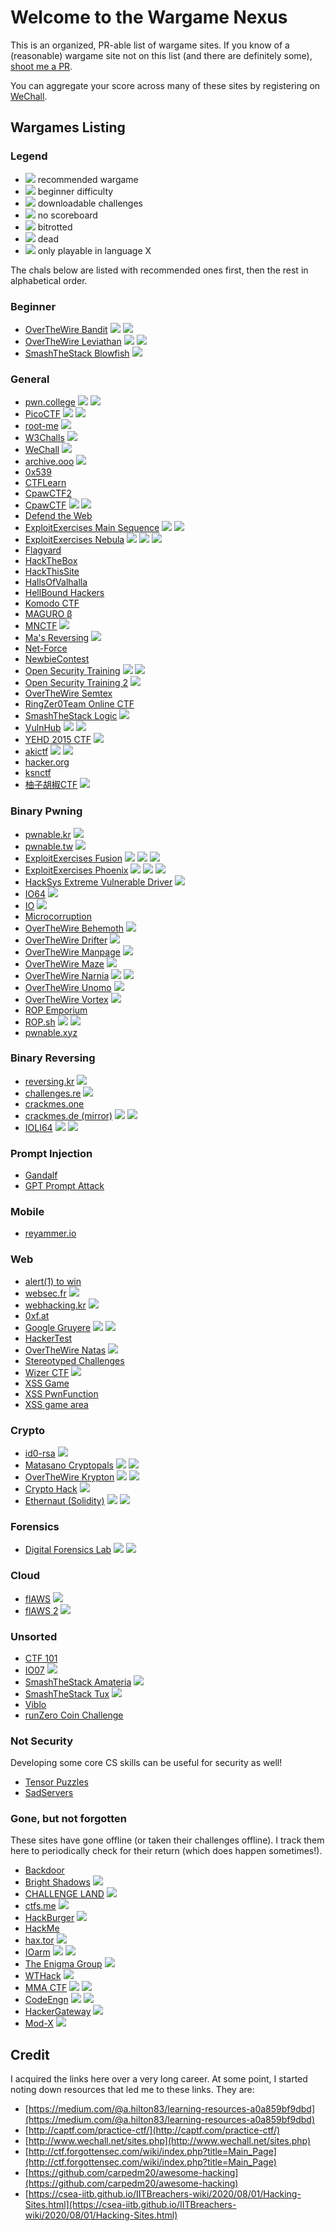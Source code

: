 # Welcome to the Wargame Nexus

This is an organized, PR-able list of wargame sites.
If you know of a (reasonable) wargame site not on this list (and there are definitely some), [shoot me a PR](https://github.com/zardus/wargame-nexus).

You can aggregate your score across many of these sites by registering on [WeChall](http://www.wechall.net).

## Wargames Listing

### Legend

- <img src="https://img.shields.io/badge/recommended-yes-green.svg"> recommended wargame
- <img src="https://img.shields.io/badge/difficulty-beginner-green.svg"> beginner difficulty
- <img src="https://img.shields.io/badge/style-offline-lightgrey.svg"> downloadable challenges
- <img src="https://img.shields.io/badge/scoring-no-lightgrey.svg"> no scoreboard
- <img src="https://img.shields.io/badge/status-degraded-orange.svg"> bitrotted
- <img src="https://img.shields.io/badge/status-dead-red.svg"> dead
- <img src="https://img.shields.io/badge/language-X-orange.svg"> only playable in language X

The chals below are listed with recommended ones first, then the rest in alphabetical order.

### Beginner

- [OverTheWire Bandit](http://overthewire.org/wargames/bandit/) <img src="https://img.shields.io/badge/difficulty-beginner-green.svg"> <img src="https://img.shields.io/badge/scoring-no-lightgrey.svg">
- [OverTheWire Leviathan](http://overthewire.org/wargames/leviathan/) <img src="https://img.shields.io/badge/difficulty-beginner-green.svg"> <img src="https://img.shields.io/badge/scoring-no-lightgrey.svg">
- [SmashTheStack Blowfish](http://smashthestack.org/blowfish.html) <img src="https://img.shields.io/badge/scoring-no-lightgrey.svg">

### General

- [pwn.college](https://pwn.college) <img src="https://img.shields.io/badge/recommended-yes-green.svg"> <img src="https://img.shields.io/badge/difficulty-beginner-green.svg">
- [PicoCTF](http://picoctf.com) <img src="https://img.shields.io/badge/recommended-yes-green.svg"> <img src="https://img.shields.io/badge/difficulty-beginner-green.svg">
- [root-me](http://root-me.org) <img src="https://img.shields.io/badge/recommended-yes-green.svg">
- [W3Challs](https://w3challs.com/) <img src="https://img.shields.io/badge/recommended-yes-green.svg">
- [WeChall](http://www.wechall.net/) <img src="https://img.shields.io/badge/recommended-yes-green.svg">
- [archive.ooo](https://archive.ooo) <img src="https://img.shields.io/badge/recommended-yes-green.svg">
- [0x539](https://0x0539.net/)
- [CTFLearn](https://ctflearn.com/)
- [CpawCTF2](https://ctf2.cpaw.site/)
- [CpawCTF](https://ctf.cpaw.site/) <img src="https://img.shields.io/badge/difficulty-beginner-green.svg"> <img src="https://img.shields.io/badge/language-japanese-orange.svg">
- [Defend the Web](https://defendtheweb.net/?hackthis)
- [ExploitExercises Main Sequence](https://exploit.education/main-sequence/) <img src="https://img.shields.io/badge/style-offline-lightgrey.svg"> <img src="https://img.shields.io/badge/scoring-no-lightgrey.svg">
- [ExploitExercises Nebula](https://exploit.education/nebula/) <img src="https://img.shields.io/badge/difficulty-beginner-green.svg"> <img src="https://img.shields.io/badge/style-offline-lightgrey.svg"> <img src="https://img.shields.io/badge/scoring-no-lightgrey.svg">
- [Flagyard](https://flagyard.com/)
- [HackTheBox](https://www.hackthebox.com)
- [HackThisSite](https://www.hackthissite.org/)
- [HallsOfValhalla](https://halls-of-valhalla.org/beta/)
- [HellBound Hackers](https://www.hellboundhackers.org/)
- [Komodo CTF](http://ctf.komodosec.com/)
- [MAGURO β](https://score.maguro.run/)
- [MNCTF](http://mnctf.info/) <img src="https://img.shields.io/badge/language-japanese-orange.svg">
- [Ma's Reversing](http://3564020356.org/) <img src="https://img.shields.io/badge/scoring-no-lightgrey.svg">
- [Net-Force](https://net-force.nl/)
- [NewbieContest](https://www.newbiecontest.org/)
- [Open Security Training](https://opensecuritytraining.info/Welcome.html) <img src="https://img.shields.io/badge/scoring-no-lightgrey.svg"> <img src="https://img.shields.io/badge/style-offline-lightgrey.svg">
- [Open Security Training 2](https://p.ost2.fyi/) <img src="https://img.shields.io/badge/scoring-no-lightgrey.svg">
- [OverTheWire Semtex](http://overthewire.org/wargames/semtex/)
- [RingZer0Team Online CTF](https://ringzer0team.com/home)
- [SmashTheStack Logic](http://logic.smashthestack.org:88/) <img src="https://img.shields.io/badge/scoring-no-lightgrey.svg">
- [VulnHub](https://www.vulnhub.com/) <img src="https://img.shields.io/badge/style-offline-lightgrey.svg"> <img src="https://img.shields.io/badge/scoring-no-lightgrey.svg">
- [YEHD 2015 CTF](https://2015-yehd-ctf.meiji-ncc.tech/) <img src="https://img.shields.io/badge/language-japanese-orange.svg">
- [akictf](https://ctf.katsudon.org/) <img src="https://img.shields.io/badge/status-degraded-orange.svg"> <img src="https://img.shields.io/badge/style-offline-lightgrey.svg">
- [hacker.org](http://www.hacker.org/)
- [ksnctf](http://ksnctf.sweetduet.info/)
- [柚子胡椒CTF](https://ctf.mzyy94.com/) <img src="https://img.shields.io/badge/language-japanese-orange.svg">

### Binary Pwning

- [pwnable.kr](http://pwnable.kr) <img src="https://img.shields.io/badge/recommended-yes-green.svg">
- [pwnable.tw](http://pwnable.tw) <img src="https://img.shields.io/badge/recommended-yes-green.svg">
- [ExploitExercises Fusion](https://exploit.education/fusion/) <img src="https://img.shields.io/badge/difficulty-beginner-green.svg"> <img src="https://img.shields.io/badge/style-offline-lightgrey.svg"> <img src="https://img.shields.io/badge/scoring-no-lightgrey.svg">
- [ExploitExercises Phoenix](https://exploit.education/phoenix/) <img src="https://img.shields.io/badge/difficulty-beginner-green.svg"> <img src="https://img.shields.io/badge/style-offline-lightgrey.svg"> <img src="https://img.shields.io/badge/scoring-no-lightgrey.svg">
- [HackSys Extreme Vulnerable Driver](https://github.com/hacksysteam/HackSysExtremeVulnerableDriver) <img src="https://img.shields.io/badge/scoring-no-lightgrey.svg">
- [IO64](http://io.netgarage.org:8064/) <img src="https://img.shields.io/badge/scoring-no-lightgrey.svg">
- [IO](https://io.netgarage.org/) <img src="https://img.shields.io/badge/scoring-no-lightgrey.svg">
- [Microcorruption](https://microcorruption.com/login)
- [OverTheWire Behemoth](http://overthewire.org/wargames/behemoth/) <img src="https://img.shields.io/badge/scoring-no-lightgrey.svg">
- [OverTheWire Drifter](http://overthewire.org/wargames/drifter/) <img src="https://img.shields.io/badge/scoring-no-lightgrey.svg">
- [OverTheWire Manpage](http://overthewire.org/wargames/manpage/) <img src="https://img.shields.io/badge/scoring-no-lightgrey.svg">
- [OverTheWire Maze](http://overthewire.org/wargames/maze/) <img src="https://img.shields.io/badge/scoring-no-lightgrey.svg">
- [OverTheWire Narnia](http://overthewire.org/wargames/narnia/) <img src="https://img.shields.io/badge/difficulty-beginner-green.svg"> <img src="https://img.shields.io/badge/scoring-no-lightgrey.svg">
- [OverTheWire Unomo](http://overthewire.org/wargames/utumno/) <img src="https://img.shields.io/badge/scoring-no-lightgrey.svg">
- [OverTheWire Vortex](http://overthewire.org/wargames/vortex/) <img src="https://img.shields.io/badge/scoring-no-lightgrey.svg">
- [ROP Emporium](https://ropemporium.com/)
- [ROP.sh](https://github.com/xelenonz/game/) <img src="https://img.shields.io/badge/status-degraded-orange.svg"> <img src="https://img.shields.io/badge/style-offline-lightgrey.svg">
- [pwnable.xyz](https://pwnable.xyz/)

### Binary Reversing

- [reversing.kr](http://reversing.kr) <img src="https://img.shields.io/badge/recommended-yes-green.svg">
- [challenges.re](https://challenges.re/) <img src="https://img.shields.io/badge/difficulty-beginner-green.svg">
- [crackmes.one](https://crackmes.one/)
- [crackmes.de (mirror)](https://crackmes.dreamhosters.com/) <img src="https://img.shields.io/badge/style-offline-lightgrey.svg"> <img src="https://img.shields.io/badge/scoring-no-lightgrey.svg">
- [IOLI64](https://github.com/BinaryResearch/IOLI64) <img src="https://img.shields.io/badge/style-offline-lightgrey.svg"> <img src="https://img.shields.io/badge/scoring-no-lightgrey.svg">

### Prompt Injection

- [Gandalf](https://gandalf.lakera.ai/)
- [GPT Prompt Attack](https://gpa.43z.one)

### Mobile

- [reyammer.io](https://challs.reyammer.io/)

### Web

- [alert(1) to win](https://alf.nu/alert1/)
- [websec.fr](http://websec.fr) <img src="https://img.shields.io/badge/recommended-yes-green.svg">
- [webhacking.kr](http://webhacking.kr/) <img src="https://img.shields.io/badge/recommended-yes-green.svg">
- [0xf.at](https://0xf.at/)
- [Google Gruyere](http://google-gruyere.appspot.com/) <img src="https://img.shields.io/badge/difficulty-beginner-green.svg"> <img src="https://img.shields.io/badge/scoring-no-lightgrey.svg">
- [HackerTest](https://www.hackertest.net/)
- [OverTheWire Natas](http://overthewire.org/wargames/natas/) <img src="https://img.shields.io/badge/scoring-no-lightgrey.svg">
- [Stereotyped Challenges](https://chall.stypr.com)
- [Wizer CTF](https://wizer-ctf.com/) <img src="https://img.shields.io/badge/difficulty-beginner-green.svg">
- [XSS Game](https://www.xssgame.com/)
- [XSS PwnFunction](https://xss.pwnfunction.com/)
- [XSS game area](https://xss-game.appspot.com/)

### Crypto

- [id0-rsa](https://id0-rsa.pub/) <img src="https://img.shields.io/badge/recommended-yes-green.svg">
- [Matasano Cryptopals](https://cryptopals.com/) <img src="https://img.shields.io/badge/recommended-yes-green.svg"> <img src="https://img.shields.io/badge/scoring-no-lightgrey.svg">
- [OverTheWire Krypton](http://overthewire.org/wargames/krypton/) <img src="https://img.shields.io/badge/difficulty-beginner-green.svg"> <img src="https://img.shields.io/badge/scoring-no-lightgrey.svg">
- [Crypto Hack](https://cryptohack.org/) <img src="https://img.shields.io/badge/recommended-yes-green.svg">
- [Ethernaut (Solidity)](https://ethernaut.zeppelin.solutions/) <img src="https://img.shields.io/badge/difficulty-beginner-green.svg"> <img src="https://img.shields.io/badge/scoring-no-lightgrey.svg">

### Forensics

- [Digital Forensics Lab](https://github.com/frankwxu/digital-forensics-lab) <img src="https://img.shields.io/badge/style-offline-lightgrey.svg"> <img src="https://img.shields.io/badge/scoring-no-lightgrey.svg">

### Cloud

- [flAWS](http://flaws.cloud/) <img src="https://img.shields.io/badge/scoring-no-lightgrey.svg">
- [flAWS 2](http://flaws2.cloud/) <img src="https://img.shields.io/badge/scoring-no-lightgrey.svg">

### Unsorted

- [CTF 101](https://ctf101.org/)
- [IO07](http://io.netgarage.org:777/) <img src="https://img.shields.io/badge/scoring-no-lightgrey.svg">
- [SmashTheStack Amateria](http://amateria.smashthestack.org:89/) <img src="https://img.shields.io/badge/scoring-no-lightgrey.svg">
- [SmashTheStack Tux](http://tux.smashthestack.org:86/) <img src="https://img.shields.io/badge/scoring-no-lightgrey.svg">
- [Viblo](https://ctf.viblo.asia/landing)
- [runZero Coin Challenge](https://info.runzero.com/challenge-coin)

### Not Security

Developing some core CS skills can be useful for security as well!

- [Tensor Puzzles](https://github.com/srush/Tensor-Puzzles)
- [SadServers](https://sadservers.com/)

### Gone, but not forgotten

These sites have gone offline (or taken their challenges offline).
I track them here to periodically check for their return (which does happen sometimes!).

-  [Backdoor](https://backdoor.sdslabs.co/challenges)
-  [Bright Shadows](http://bright-shadows.net/) <img src="https://img.shields.io/badge/status-dead-red.svg">
-  [CHALLENGE LAND](http://challengeland.co/) <img src="https://img.shields.io/badge/status-dead-red.svg">
-  [ctfs.me](http://ctfs.me/) <img src="https://img.shields.io/badge/status-dead-red.svg">
-  [HackBurger](https://hackburger.ee/) <img src="https://img.shields.io/badge/status-dead-red.svg">
-  [HackMe](https://hack.me/)
-  [hax.tor](http://hax.tor.hu/welcome/) <img src="https://img.shields.io/badge/status-degraded-orange.svg">
-  [IOarm](http://ioarm.netgarage.org/) <img src="https://img.shields.io/badge/scoring-no-lightgrey.svg"> <img src="https://img.shields.io/badge/status-dead-red.svg">
-  [The Enigma Group](https://www.enigmagroup.org/) <img src="https://img.shields.io/badge/status-dead-red.svg">
-  [WTHack](https://www.onlinectf.com/challenges/) <img src="https://img.shields.io/badge/status-dead-red.svg">
-  [MMA CTF](https://ctf.mma.club.uec.ac.jp/) <img src="https://img.shields.io/badge/language-japanese-orange.svg"> <img src="https://img.shields.io/badge/status-dead-red.svg">
-  [CodeEngn](http://ch.codeengn.com/) <img src="https://img.shields.io/badge/language-korean-orange.svg"> <img src="https://img.shields.io/badge/status-dead-red.svg">
-  [HackerGateway](https://www.hackergateway.com/) <img src="https://img.shields.io/badge/status-dead-red.svg">
-  [Mod-X](http://www.mod-x.co.uk/main.php) <img src="https://img.shields.io/badge/status-dead-red.svg">


## Credit

I acquired the links here over a very long career.
At some point, I started noting down resources that led me to these links.
They are:

-  [https://medium.com/@a.hilton83/learning-resources-a0a859bf9dbd](https://medium.com/@a.hilton83/learning-resources-a0a859bf9dbd)
-  [http://captf.com/practice-ctf/](http://captf.com/practice-ctf/)
-  [http://www.wechall.net/sites.php](http://www.wechall.net/sites.php)
-  [http://ctf.forgottensec.com/wiki/index.php?title=Main_Page](http://ctf.forgottensec.com/wiki/index.php?title=Main_Page)
-  [https://github.com/carpedm20/awesome-hacking](https://github.com/carpedm20/awesome-hacking)
-  [https://csea-iitb.github.io/IITBreachers-wiki/2020/08/01/Hacking-Sites.html](https://csea-iitb.github.io/IITBreachers-wiki/2020/08/01/Hacking-Sites.html)
